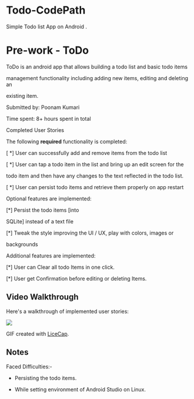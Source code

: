 # Todo-CodePath

Simple Todo list App on Android .
# Pre-work - ToDo

ToDo is an android app that allows building a todo list and basic todo items

management functionality including adding new items, editing and deleting an

existing item.

Submitted by: Poonam Kumari

Time spent: 8+ hours spent in total

Completed User Stories

The following **required** functionality is completed:

[ *] User can successfully add and remove items from the todo list

[ *] User can tap a todo item in the list and bring up an edit screen for the

todo item and then have any changes to the text reflected in the todo list.

[ *] User can persist todo items and retrieve them properly on app restart

Optional features are implemented:

[*] Persist the todo items [into

SQLite] instead of a text file

[*] Tweak the style improving the UI / UX, play with colors, images or

backgrounds

Additional features are implemented:

[*] User can Clear all todo Items in one click.

[*] User get Confirmation before editing or deleting Items.

## Video Walkthrough

Here&#39;s a walkthrough of implemented user stories:

<img src=http://i.imgur.com/bNYnvbn.gif>

GIF created with [LiceCap](http://www.cockos.com/licecap/).

## Notes


Faced Difficulties:-
* Persisting the todo items.

* While setting environment of Android Studio on Linux.
